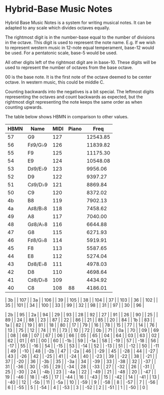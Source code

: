 # Hybrid-Base Music Notes

Hybrid Base Music Notes is a system for writing musical notes. It can be adapted to any scale which divides octaves equally.

The rightmost digit is in the number-base equal to the number of divisions in the octave. This digit is used to
represent the note name. E.g. If we wish to represent western music in 12-note equal temperament, base-12 would be used. For a pentatonic scale, base-5 would
be used.

All other digits left of the rightmost digit are in base-10.
These digits will be used to represent the number of octaves
from the base octave.

00 is the base note. It is the first note of the octave deemed to be center octave. In western music, this could be
middle C.

Counting backwards into the negatives is a bit special. The leftmost digits representing the octaves and count backwards as expected, but the rightmost digit representing the note keeps the same order as when counting upwards.

The table below shows HBMN in comparison to other values.

| HBMN | Name    | MIDI | Piano | Freq     |
| ---- | ------- | ---- | ----- | -------- |
|  57  | G9      | 127  |       | 12543.85 |
|  56  | F♯9/G♭9 | 126  |       | 11839.82 |
|  55  | F9      | 125  |       | 11175.30 |
|  54  | E9      | 124  |       | 10548.08 |
|  53  | D♯9/E♭9 | 123  |       |  9956.06 |
|  52  | D9      | 122  |       |  9397.27 |
|  51  | C♯9/D♭9 | 121  |       |  8869.84 |
|  50  | C9      | 120  |       |  8372.02 |
|  4b  | B8      | 119  |       |  7902.13 |
|  4a  | A♯8/B♭8 | 118  |       |  7458.62 |
|  49  | A8      | 117  |       |  7040.00 |
|  48  | G♯8/A♭8 | 116  |       |  6644.88 |
|  47  | G8      | 115  |       |  6271.93 |
|  46  | F♯8/G♭8 | 114  |       |  5919.91 |
|  45  | F8      | 113  |       |  5587.65 |
|  44  | E8      | 112  |       |  5274.04 |
|  43  | D♯8/E♭8 | 111  |       |  4978.03 |
|  42  | D8      | 110  |       |  4698.64 |
|  41  | C♯8/D♭8 | 109  |       |  4434.92 |
|  40  | C8      | 108  | 88    |  4186.01 |



|  3b  |      | 107  |
|  3a  |      | 106  |
|  39  |      | 105  |
|  38  |      | 104  |
|  37  |      | 103  |
|  36  |      | 102  |
|  35  |      | 101  |
|  34  |      | 100  |
|  33  |      | 99   |
|  32  |      | 98   |
|  31  |      | 97   |
|  30  |      | 96   |





|  2b  |      | 95   |
|  2a  |      | 94   |
|  29  |      | 93   |
|  28  |      | 92   |
|  27  |      | 91   |
|  26  |      | 90   |
|  25  |      | 89   |
|  24  |      | 88   |
|  23  |      | 87   |
|  22  |      | 86   |
|  21  |      | 85   |
|  20  |      | 84   |
|  1b  |      | 83   |
|  1a  |      | 82   |
|  19  |      | 81   |
|  18  |      | 80   |
|  17  |      | 79   |
|  16  |      | 78   |
|  15  |      | 77   |
|  14  |      | 76   |
|  13  |      | 75   |
|  12  |      | 74   |
|  11  |      | 73   |
|  10  |      | 72   |
|  0b  |      | 71   |
|  0a  |      | 70   |
|  09  |      | 69   |
|  08  |      | 68   |
|  07  |      | 67   |
|  06  |      | 66   |
|  05  |      | 65   |
|  04  |      | 64   |
|  03  |      | 63   |
|  02  |      | 62   |
|  01  |      | 61   |
|  00  |      | 60   |
| -1b  |      | 59   |
| -1a  |      | 58   |
| -19  |      | 57   |
| -18  |      | 56   |
| -17  |      | 55   |
| -16  |      | 54   |
| -15  |      | 53   |
| -14  |      | 52   |
| -13  |      | 51   |
| -12  |      | 50   |
| -11  |      | 49   |
| -10  |      | 48   |
| -2b  |      | 47   |
| -2a  |      | 46   |
| -29  |      | 45   |
| -28  |      | 44   |
| -27  |      | 43   |
| -26  |      | 42   |
| -25  |      | 41   |
| -24  |      | 40   |
| -23  |      | 39   |
| -22  |      | 38   |
| -21  |      | 37   |
| -20  |      | 36   |
| -3b  |      | 35   |
| -3a  |      | 34   |
| -39  |      | 33   |
| -38  |      | 32   |
| -37  |      | 31   |
| -36  |      | 30   |
| -35  |      | 29   |
| -34  |      | 28   |
| -33  |      | 27   |
| -32  |      | 26   |
| -31  |      | 25   |
| -30  |      | 24   |
| -4b  |      | 23   |
| -4a  |      | 22   |
| -49  |      | 21   |
| -48  |      | 20   |
| -47  |      | 19   |
| -46  |      | 18   |
| -45  |      | 17   |
| -44  |      | 16   |
| -43  |      | 15   |
| -42  |      | 14   |
| -41  |      | 13   |
| -40  |      | 12   |
| -5b  |      | 11   |
| -5a  |      | 10   |
| -59  |      | 9    |
| -58  |      | 8    |
| -57  |      | 7    |
| -56  |      | 6    |
| -55  |      | 5    |
| -54  |      | 4    |
| -53  |      | 3    |
| -52  |      | 2    |
| -51  |      | 1    |
| -50  |      | 0    |
